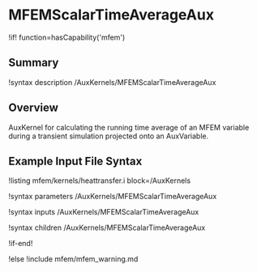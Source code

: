 # MFEMScalarTimeAverageAux

!if! function=hasCapability('mfem')

## Summary

!syntax description /AuxKernels/MFEMScalarTimeAverageAux

## Overview

AuxKernel for calculating the running time average of an MFEM variable during a transient simulation projected onto an AuxVariable.

## Example Input File Syntax

!listing mfem/kernels/heattransfer.i block=/AuxKernels

!syntax parameters /AuxKernels/MFEMScalarTimeAverageAux

!syntax inputs /AuxKernels/MFEMScalarTimeAverageAux

!syntax children /AuxKernels/MFEMScalarTimeAverageAux

!if-end!

!else
!include mfem/mfem_warning.md
